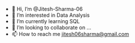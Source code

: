 - 👋 Hi, I’m @Jitesh-Sharma-06
- 👀 I’m interested in Data Analysis
- 🌱 I’m currently learning SQL
- 💞️ I’m looking to collaborate on ...
- 📫 How to reach me jitesh06sharma@gmail.com

<!---
Jitesh-Sharma-06/Jitesh-Sharma-06 is a ✨ special ✨ repository because its `README.md` (this file) appears on your GitHub profile.
You can click the Preview link to take a look at your changes.
--->
